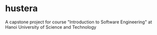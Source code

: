 # hustera
A capstone project for course "Introduction to Software Engineering" at Hanoi University of Science and Technology
